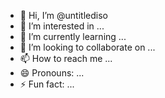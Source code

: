 - 👋 Hi, I’m @untitlediso
- 👀 I’m interested in ...
- 🌱 I’m currently learning ...
- 💞️ I’m looking to collaborate on ...
- 📫 How to reach me ...
- 😄 Pronouns: ...
- ⚡ Fun fact: ...

<!---
untitlediso/untitlediso is a ✨ special ✨ repository because its `README.md` (this file) appears on your GitHub profile.
You can click the Preview link to take a look at your changes.
--->
